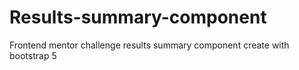 # Results-summary-component
Frontend mentor challenge results summary component  create with bootstrap 5
